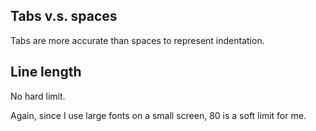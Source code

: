 Tabs v.s. spaces
----------------

Tabs are more accurate than spaces to represent indentation.

Line length
-----------

No hard limit.

Again, since I use large fonts on a small screen, 80 is a soft limit for me.

